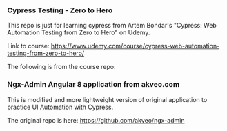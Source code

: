 ### Cypress Testing - Zero to Hero

This repo is just for learning cypress from Artem Bondar's "Cypress: Web Automation Testing from Zero to Hero" on Udemy.

Link to course: https://www.udemy.com/course/cypress-web-automation-testing-from-zero-to-hero/

The following is from the course repo:

### Ngx-Admin Angular 8 application from akveo.com

This is modified and more lightweight version of original application to practice UI Automation with Cypress.

The original repo is here: https://github.com/akveo/ngx-admin
